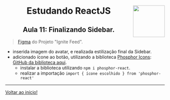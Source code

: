 <div align="center">
<a href="https://github.com/monicaquintal" target="_blank"><img align="right" height="100" src="https://cdn.jsdelivr.net/gh/devicons/devicon/icons/react/react-original.svg" /></a>
<h1>Estudando ReactJS</h1>
<h2>Aula 11: Finalizando Sidebar.</h2>
</div>

> [Figma](https://www.figma.com/community/file/1113573231685349036) do Projeto "Ignite Feed".

- inserida imagem do avatar, e realizada estilização final da Sidebar.
- adicionado ícone ao botão, utilizando a biblioteca [Phosphor Icons](https://phosphoricons.com/): [GitHub da biblioteca aqui](https://github.com/phosphor-icons/homepage).
  - instalar a biblioteca utilizando `npm i phosphor-react`.
  - realizar a importação `import { ícone escolhido } from 'phosphor-react'`

---

[Voltar ao início!](https://github.com/monicaquintal/estudandoReact/)